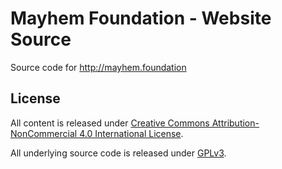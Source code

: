 # Mayhem Foundation - Website Source

Source code for http://mayhem.foundation


## License

All content is released under
[Creative Commons Attribution-NonCommercial 4.0 International License](http://creativecommons.org/licenses/by-nc/4.0/).

All underlying source code is released under [GPLv3](https://www.gnu.org/licenses/gpl-3.0.en.html).